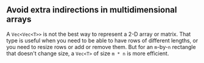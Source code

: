 ## Avoid extra indirections in multidimensional arrays

A `Vec<Vec<T>>` is not the best way to represent a 2-D array or matrix. That type is useful when you need to be able to have rows of different lengths, or you need to resize rows or add or remove them. But for an `m`-by-`n` rectangle that doesn't change size, a `Vec<T>` of size `m * n` is more efficient.
